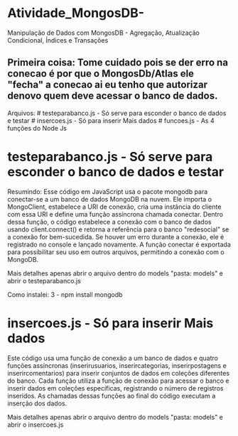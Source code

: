 # Atividade_MongosDB-
Manipulação de Dados com MongosDB - Agregação, Atualização Condicional, Índices e Transações

<h2>Primeira coisa: Tome cuidado pois se der erro na conecao é por que o MongosDb/Atlas ele "fecha" a conecao ai eu tenho que autorizar denovo quem deve acessar o banco de dados.</h2>
Arquivos: 
# testeparabanco.js - Só serve para esconder o banco de dados e testar
# insercoes.js - Só para inserir Mais dados
# funcoes.js - As 4 funções do Node Js

# testeparabanco.js - Só serve para esconder o banco de dados e testar
Resumindo: Esse código em JavaScript usa o pacote mongodb para conectar-se a um banco de dados MongoDB na nuvem. Ele importa o MongoClient, estabelece a URI de conexão, cria uma instância do cliente com essa URI e define uma função assíncrona chamada conectar. Dentro dessa função, o código estabelece a conexão com o banco de dados usando client.connect() e retorna a referência para o banco "redesocial" se a conexão for bem-sucedida. Se houver um erro durante a conexão, ele é registrado no console e lançado novamente. A função conectar é exportada para possibilitar seu uso em outros arquivos, permitindo a conexão com o MongoDB.


Mais detalhes apenas abrir o arquivo dentro do models "pasta: models" e abrir o testeparabanco.js

Como instalei:
3 - npm install mongodb


# insercoes.js - Só para inserir Mais dados
Este código usa uma função de conexão a um banco de dados e quatro funções assíncronas (inserirusuarios, inserircategorias, inserirpostagens e inserircomentarios) para inserir conjuntos de dados em coleções diferentes do banco. Cada função utiliza a função de conexão para acessar o banco e inserir dados em coleções específicas, registrando o número de registros inseridos. As chamadas dessas funções ao final do código executam a inserção dos dados.

Mais detalhes apenas abrir o arquivo dentro do models "pasta: models" e abrir o insercoes.js

